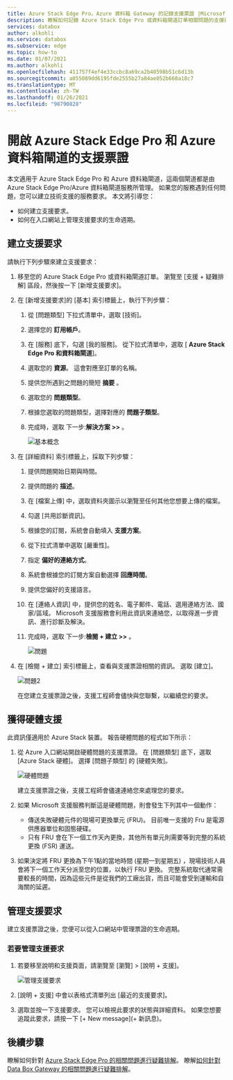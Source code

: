 ```yaml
---
title: Azure Stack Edge Pro，Azure 資料箱 Gateway 的記錄支援票證 |Microsoft Docs
description: 瞭解如何記錄 Azure Stack Edge Pro 或資料箱閘道訂單相關問題的支援要求。
services: databox
author: alkohli
ms.service: databox
ms.subservice: edge
ms.topic: how-to
ms.date: 01/07/2021
ms.author: alkohli
ms.openlocfilehash: 411757f4ef4e33ccbc8a69ca2b40598b51c6d13b
ms.sourcegitcommit: a055089dd6195fde2555b27a84ae052b668a18c7
ms.translationtype: MT
ms.contentlocale: zh-TW
ms.lasthandoff: 01/26/2021
ms.locfileid: "98790828"
---
```

# <a name="open-a-support-ticket-for-azure-stack-edge-pro-and-azure-data-box-gateway"></a>開啟 Azure Stack Edge Pro 和 Azure 資料箱閘道的支援票證

本文適用于 Azure Stack Edge Pro 和 Azure 資料箱閘道，這兩個閘道都是由 Azure Stack Edge Pro/Azure 資料箱閘道服務所管理。 如果您的服務遇到任何問題，您可以建立技術支援的服務要求。 本文將引導您：

* 如何建立支援要求。
* 如何在入口網站上管理支援要求的生命週期。

## <a name="create-a-support-request"></a>建立支援要求

請執行下列步驟來建立支援要求：

1. 移至您的 Azure Stack Edge Pro 或資料箱閘道訂單。 瀏覽至 [支援 + 疑難排解] 區段，然後按一下 [新增支援要求]。

2. 在 [新增支援要求]的 [基本] 索引標籤上，執行下列步驟：

    1. 從 [問題類型] 下拉式清單中，選取 [技術]。
    2. 選擇您的 **訂用帳戶**。
    3. 在 [服務] 底下，勾選 [我的服務]。 從下拉式清單中，選取 [ **Azure Stack Edge Pro 和資料箱閘道**]。
    4. 選取您的 **資源**。 這會對應至訂單的名稱。
    5. 提供您所遇到之問題的簡短 **摘要** 。 
    6. 選取您的 **問題類型**。
    7. 根據您選取的問題類型，選擇對應的 **問題子類型**。
    8. 完成時，選取 下一步:**解決方案 >>** 。

        ![基本概念](./media/azure-stack-edge-contact-microsoft-support/data-box-edge-support-request-1.png)

3. 在 [詳細資料] 索引標籤上，採取下列步驟：

    1. 提供問題開始日期與時間。
    2. 提供問題的 **描述**。
    3. 在 [檔案上傳] 中，選取資料夾圖示以瀏覽至任何其他您想要上傳的檔案。
    4. 勾選 [共用診斷資訊]。
    5. 根據您的訂閱，系統會自動填入 **支援方案**。
    6. 從下拉式清單中選取 [嚴重性]。
    7. 指定 **偏好的連絡方式**。
    8. 系統會根據您的訂閱方案自動選擇 **回應時間**。
    9. 提供您偏好的支援語言。
    10. 在 [連絡人資訊] 中，提供您的姓名、電子郵件、電話、選用連絡方法、國家/區域。 Microsoft 支援服務會利用此資訊來連絡您，以取得進一步資訊、進行診斷及解決。 
    11. 完成時，選取 下一步:**檢閱 + 建立 >>** 。

        ![問題](./media/azure-stack-edge-contact-microsoft-support/data-box-edge-support-request-2.png)

4. 在 [檢閱 + 建立] 索引標籤上，查看與支援票證相關的資訊。 選取 [建立]。 

    ![問題2](./media/azure-stack-edge-contact-microsoft-support/data-box-edge-support-request-3.png)

    在您建立支援票證之後，支援工程師會儘快與您聯繫，以繼續您的要求。

## <a name="get-hardware-support"></a>獲得硬體支援

此資訊僅適用於 Azure Stack 裝置。 報告硬體問題的程式如下所示：

1. 從 Azure 入口網站開啟硬體問題的支援票證。 在 [問題類型] 底下，選取 [Azure Stack 硬體]。 選擇 [問題子類型] 的 [硬體失敗]。

    ![硬體問題](./media/azure-stack-edge-contact-microsoft-support/data-box-edge-hardware-issue-1.png)

    建立支援票證之後，支援工程師會儘速連絡您來處理您的要求。

2. 如果 Microsoft 支援服務判斷這是硬體問題，則會發生下列其中一個動作：

    * 傳送失敗硬體元件的現場可更換單元 (FRU)。 目前唯一支援的 Fru 是電源供應器單位和固態硬碟。
    * 只有 FRU 會在下一個工作天內更換，其他所有單元則需要等到完整的系統更換 (FSR) 運送。

3. 如果決定將 FRU 更換為下午1點的當地時間 (星期一到星期五) ，現場技術人員會將下一個工作天分派至您的位置，以執行 FRU 更換。 完整系統取代通常需要較長的時間，因為這些元件是從我們的工廠出貨，而且可能會受到運輸和自海關的延遲。

## <a name="manage-a-support-request"></a>管理支援要求

建立支援票證之後，您便可以從入口網站中管理票證的生命週期。

### <a name="to-manage-your-support-requests"></a>若要管理支援要求

1. 若要移至說明和支援頁面，請瀏覽至 [瀏覽] > [說明 + 支援]。

    ![管理支援要求](./media/azure-stack-edge-contact-microsoft-support/data-box-edge-manage-support-request-1.png)

2. [說明 + 支援] 中會以表格式清單列出 [最近的支援要求]。

    <!--[Manage support requests](./media/azure-stack-edge-contact-microsoft-support/data-box-edge-support-request-1.png)--> 

3. 選取並按一下支援要求。 您可以檢視此要求的狀態與詳細資料。 如果您想要追蹤此要求，請按一下 [+ New message]\(+ 新訊息\)。

## <a name="next-steps"></a>後續步驟

瞭解如何針對 [Azure Stack Edge Pro 的相關問題進行疑難排解](azure-stack-edge-troubleshoot.md)。
瞭解[如何針對 Data Box Gateway 的相關問題進行疑難排解](../databox-gateway/data-box-gateway-troubleshoot.md)。